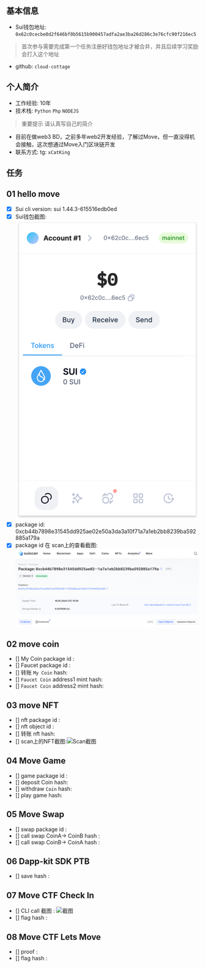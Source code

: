 ## 基本信息
- Sui钱包地址: `0x62c0cecbe0d2f646bf0b5615b900457adfa2ae3ba26d286c3e76cfc90f216ec5`
> 首次参与需要完成第一个任务注册好钱包地址才被合并，并且后续学习奖励会打入这个地址
- github: `cloud-cottage`

## 个人简介
- 工作经验: 10年
- 技术栈: `Python` `Php` `NODEJS`
> 重要提示 请认真写自己的简介
- 目前在做web3 BD，之前多年web2开发经验，了解过Move，但一直没得机会接触，这次想通过Move入门区块链开发
- 联系方式: tg: `xCatKing` 

## 任务

##   01 hello move  
- [x] Sui cli version: sui 1.44.3-615516edb0ed
- [x] Sui钱包截图: ![Sui钱包截图](./images/suiwallet.png)
- [x] package id: 0xcb44b7898e31545dd925ae02e50a3da3a10f71a7a1eb2bb8239ba592885a179a
- [x] package id 在 scan上的查看截图:![Scan截图](./images/suiscan.png)

##   02 move coin
- [] My Coin package id : 
- [] Faucet package id : 
- [] 转账 `My Coin` hash:
- [] `Faucet Coin` address1 mint hash:
- [] `Faucet Coin` address2 mint hash:

##   03 move NFT
- [] nft package id :
- [] nft object id : 
- [] 转账 nft  hash:
- [] scan上的NFT截图:![Scan截图](./images/你的图片地址)

##   04 Move Game
- [] game package id :
- [] deposit Coin hash:
- [] withdraw `Coin` hash:
- [] play game hash:

##   05 Move Swap
- [] swap package id :
- [] call swap CoinA-> CoinB  hash :
- [] call swap CoinB-> CoinA  hash :

##   06 Dapp-kit SDK PTB
- [] save hash :

##   07 Move CTF Check In
- [] CLI call 截图 : ![截图](./images/你的图片地址)
- [] flag hash :

##   08 Move CTF Lets Move
- [] proof : 
- [] flag hash :

